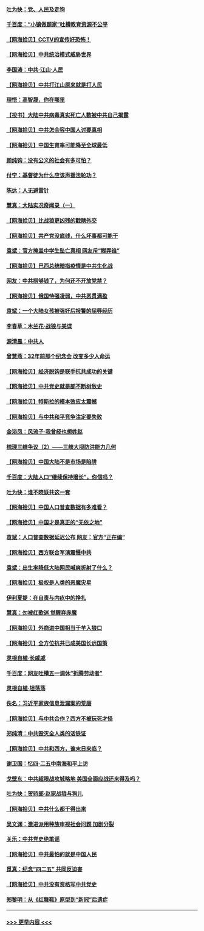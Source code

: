 #### [吐为快：党、人民及走狗](../pages/nsc993/n12962747.md?t=05202202) 
#### [千百度：“小镇做题家”吐槽教育资源不公平](../pages/nsc993/n12962705.md?t=05202202) 
#### [【网海拾贝】CCTV的宣传好恐怖！](../pages/nsc993/n12959984.md?t=05202202) 
#### [【网海拾贝】中共统治模式威胁世界](../pages/nsc993/n12957622.md?t=05202202) 
#### [李国涛：中共‧江山‧人民](../pages/nsc993/n12957502.md?t=05202202) 
#### [【网海拾贝】中共打江山原来就是打人民](../pages/nsc993/n12954345.md?t=05202202) 
#### [理悟：高智晟，你在哪里](../pages/nsc993/n12953115.md?t=05202202) 
#### [【投书】大陆中共病毒真实死亡人数被中共自己揭露](../pages/nsc993/n12953050.md?t=05202202) 
#### [【网海拾贝】中共怎会容中国人讨要真相](../pages/nsc993/n12952161.md?t=05202202) 
#### [【网海拾贝】中国生育率可能降至全球最低](../pages/nsc993/n12948793.md?t=05202202) 
#### [颜纯钩：没有公义的社会有多可怕？](../pages/nsc993/n12947626.md?t=05202202) 
#### [付宁：基督徒为什么应该声援法轮功？](../pages/nsc993/n12947233.md?t=05202202) 
#### [陈达：人无避雷针](../pages/nsc993/n12947098.md?t=05202202) 
#### [慧真：大陆实况奇闻录（一）](../pages/nsc993/n12945811.md?t=05202202) 
#### [【网海拾贝】比战狼更凶残的戳瞎外交](../pages/nsc993/n12945717.md?t=05202202) 
#### [【网海拾贝】共产党没底线，什么坏事都可能干](../pages/nsc993/n12942090.md?t=05202202) 
#### [袁斌：官方掩盖中学生坠亡真相 网友斥“糊弄谁”](../pages/nsc993/n12942029.md?t=05202202) 
#### [【网海拾贝】巴西总统暗指疫情是中共生化战](../pages/nsc993/n12938999.md?t=05202202) 
#### [网友：中共捞够钱了，为何还不开放党禁？](../pages/nsc993/n12938952.md?t=05202202) 
#### [【网海拾贝】俄国恃强凌弱，中共恶贯满盈](../pages/nsc993/n12936626.md?t=05202202) 
#### [袁斌：一个大陆女孩被强奸后报警的屈辱经历](../pages/nsc993/n12936547.md?t=05202202) 
#### [李春草：木兰花·战狼与美谍](../pages/nsc993/n12935995.md?t=05202202) 
#### [源清晨：中共人](../pages/nsc993/n12935589.md?t=05202202) 
#### [曾慧燕：32年前那个纪念会 改变多少人命运](../pages/nsc993/n12934233.md?t=05202202) 
#### [【网海拾贝】经济脱钩是联手抗共成功的关键](../pages/nsc993/n12934176.md?t=05202202) 
#### [【网海拾贝】中共党史就是部不断树敌史](../pages/nsc993/n12932844.md?t=05202202) 
#### [【网海拾贝】特斯拉的模本效应太震撼](../pages/nsc993/n12925626.md?t=05202202) 
#### [【网海拾贝】与中共和平竞争注定要失败](../pages/nsc993/n12923326.md?t=05202202) 
#### [金浴凤：风流子‧我曾经也想姓赵](../pages/nsc993/n12920911.md?t=05202202) 
#### [梳理三峡争议（2）——三峡大坝防洪能力几何](../pages/nsc993/n12920173.md?t=05202202) 
#### [【网海拾贝】中国大陆不是市场是陷阱](../pages/nsc993/n12920143.md?t=05202202) 
#### [千百度：大陆人口“继续保持增长”，你信吗？](../pages/nsc993/n12918946.md?t=05202202) 
#### [吐为快：谁不晓妖共这一套](../pages/nsc993/n12918941.md?t=05202202) 
#### [【网海拾贝】中国人口普查数据有多难看？](../pages/nsc993/n12917822.md?t=05202202) 
#### [【网海拾贝】中国才是真正的“无依之地”](../pages/nsc993/n12915845.md?t=05202202) 
#### [袁斌：人口普查数据延迟公布 网友：官方“正在编”](../pages/nsc993/n12915748.md?t=05202202) 
#### [【网海拾贝】西方联合军演震慑中共](../pages/nsc993/n12913466.md?t=05202202) 
#### [袁斌：出生率降低大陆网民喊爽折射了什么？](../pages/nsc993/n12913365.md?t=05202202) 
#### [【网海拾贝】极权是人类的恶魔灾星](../pages/nsc993/n12910697.md?t=05202202) 
#### [伊利夏提：在自责与内疚中的挣扎](../pages/nsc993/n12910493.md?t=05202202) 
#### [慧真：勿被红歌迷 觉醒弃赤魔](../pages/nsc993/n12910485.md?t=05202202) 
#### [【网海拾贝】外商进中国相当于羊入狼口](../pages/nsc993/n12908274.md?t=05202202) 
#### [【网海拾贝】全方位抗共已成美国长远国策](../pages/nsc993/n12906878.md?t=05202202) 
#### [灵根自植‧长戚戚](../pages/nsc993/n12905585.md?t=05202202) 
#### [千百度：网友吐槽五一调休“折腾劳动者”](../pages/nsc993/n12905934.md?t=05202202) 
#### [灵根自植‧坦荡荡](../pages/nsc993/n12905562.md?t=05202202) 
#### [佚名：习近平家族信息泄漏案的荒唐](../pages/nsc993/n12904705.md?t=05202202) 
#### [【网海拾贝】与中共合作？西方不被玩死才怪](../pages/nsc993/n12903873.md?t=05202202) 
#### [郑纯清：中共毁灭全人类的活铁证](../pages/nsc993/n12903785.md?t=05202202) 
#### [【网海拾贝】中共和西方，谁末日来临？](../pages/nsc993/n12903482.md?t=05202202) 
#### [谢卫国：忆四‧二五中南海和平上访](../pages/nsc993/n12902192.md?t=05202202) 
#### [戈壁东：中共超限战攻城略地 美国全面应战还来得及吗？](../pages/nsc993/n12902297.md?t=05202202) 
#### [吐为快：贺骄郎‧赵家战狼与狗儿](../pages/nsc993/n12902280.md?t=05202202) 
#### [【网海拾贝】中共什么都干得出来](../pages/nsc993/n12897500.md?t=05202202) 
#### [吴文渊：激进派用种族审视社会问题 加剧分裂](../pages/nsc993/n12893881.md?t=05202202) 
#### [关乐：中共党史绝笔谣](../pages/nsc993/n12897270.md?t=05202202) 
#### [【网海拾贝】中共最怕的就是中国人民](../pages/nsc993/n12894705.md?t=05202202) 
#### [觅真：纪念“四二五” 共同反迫害](../pages/nsc993/n12894553.md?t=05202202) 
#### [【网海拾贝】中共没有资格写中共党史](../pages/nsc993/n12892231.md?t=05202202) 
#### [郑黎明：从《红舞鞋》原型到“新冠”后遗症](../pages/nsc993/n12890469.md?t=05202202) 

----
#### [ >>> 更早内容 <<< ](../indexes/nsc993-earlier.md)

